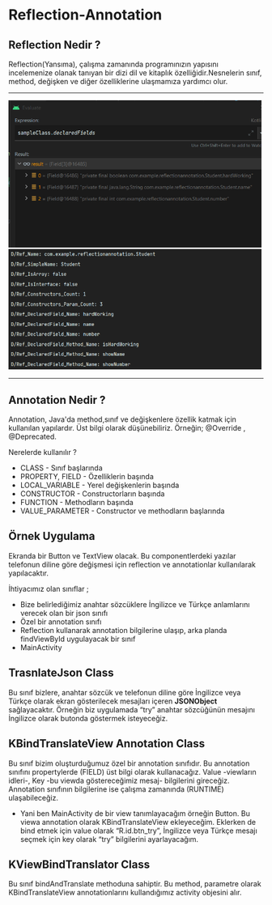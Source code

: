 # Reflection-Annotation

## Reflection Nedir ? 
Reflection(Yansıma), çalışma zamanında programınızın yapısını incelemenize olanak tanıyan bir dizi dil ve kitaplık özelliğidir.Nesnelerin sınıf, method, değişken ve diğer özelliklerine ulaşmamıza yardımcı olur.<br>
<hr>
 <img src="https://github.com/isilay-subasi/Reflection-Annotation/blob/main/images/evaluate1.PNG" width="500" />
  <img src="https://github.com/isilay-subasi/Reflection-Annotation/blob/main/images/evaluate2.PNG" width="500" />
<hr>

## Annotation Nedir ? 
Annotation, Java'da method,sınıf ve değişkenlere özellik katmak için kullanılan yapılardır. Üst bilgi olarak düşünebiliriz. Örneğin; @Override , @Deprecated. 

Nerelerde kullanılır ? 

+ CLASS - Sınıf başlarında
+ PROPERTY, FIELD - Özelliklerin başında
+ LOCAL_VARIABLE - Yerel değişkenlerin başında
+ CONSTRUCTOR - Constructorların başında
+ FUNCTION - Methodların başında
+ VALUE_PARAMETER - Constructor ve methodların başlarında

## Örnek Uygulama
Ekranda bir Button ve TextView olacak. Bu componentlerdeki yazılar telefonun diline göre değişmesi için reflection ve annotationlar kullanılarak yapılacaktır.

İhtiyacımız olan sınıflar ; <br>

+ Bize belirlediğimiz anahtar sözcüklere İngilizce ve Türkçe anlamlarını verecek olan bir json sınıfı
+ Özel bir annotation sınıfı
+ Reflection kullanarak annotation bilgilerine ulaşıp, arka planda findViewById uygulayacak bir sınıf
+ MainActivity <br>

## TrasnlateJson Class

Bu sınıf bizlere, anahtar sözcük ve telefonun diline göre İngilizce veya Türkçe olarak ekran gösterilecek mesajları içeren <b>JSONObject</b>    sağlayacaktır. Örneğin biz uygulamada “try” anahtar sözcüğünün mesajını İngilizce olarak butonda göstermek isteyeceğiz.


 ## KBindTranslateView Annotation Class

 Bu sınıf bizim oluşturduğumuz özel bir annotation sınıfıdır. Bu annotation sınıfını propertylerde (FIELD) üst bilgi olarak kullanacağız. Value -viewların idleri-, Key -bu viewda göstereceğimiz mesaj- bilgilerini gireceğiz. Annotation sınıfının bilgilerine ise çalışma zamanında (RUNTIME) ulaşabileceğiz.

 + Yani ben MainActivity de bir view tanımlayacağım örneğin Button. Bu viewa annotation olarak KBindTranslateView ekleyeceğim. Eklerken de bind etmek için value olarak “R.id.btn_try”, İngilizce veya Türkçe mesajı seçmek için key olarak “try” bilgilerini ayarlayacağım.

 ## KViewBindTranslator Class
 Bu sınıf bindAndTranslate methoduna sahiptir. Bu method, parametre olarak KBindTranslateView annotationlarını kullandığımız activity objesini alır.
 



